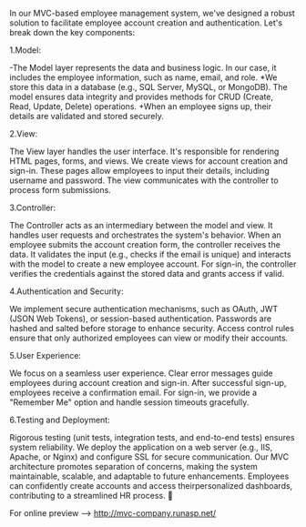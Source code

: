 In our MVC-based employee management system, we've designed a robust solution to facilitate employee account creation and authentication. Let's break down the key components:

1.Model:

  -The Model layer represents the data and business logic. In our case, it includes the employee information, such as name, email, and role.
  *We store this data in a database (e.g., SQL Server, MySQL, or MongoDB). The model ensures data integrity and provides methods for CRUD (Create, Read, Update, Delete) operations.
  +When an employee signs up, their details are validated and stored securely.

2.View:

  The View layer handles the user interface. It's responsible for rendering HTML pages, forms, and views.
  We create views for account creation and sign-in. These pages allow employees to input their details, including username and password.
  The view communicates with the controller to process form submissions.

3.Controller:

  The Controller acts as an intermediary between the model and view. It handles user requests and orchestrates the system's behavior.
  When an employee submits the account creation form, the controller receives the data.
  It validates the input (e.g., checks if the email is unique) and interacts with the model to create a new employee account.
  For sign-in, the controller verifies the credentials against the stored data and grants access if valid.

4.Authentication and Security:

  We implement secure authentication mechanisms, such as OAuth, JWT (JSON Web Tokens), or session-based authentication.
  Passwords are hashed and salted before storage to enhance security.
  Access control rules ensure that only authorized employees can view or modify their accounts.

5.User Experience:

  We focus on a seamless user experience. Clear error messages guide employees during account creation and sign-in.
  After successful sign-up, employees receive a confirmation email.
  For sign-in, we provide a "Remember Me" option and handle session timeouts gracefully.

6.Testing and Deployment:

  Rigorous testing (unit tests, integration tests, and end-to-end tests) ensures system reliability.
  We deploy the application on a web server (e.g., IIS, Apache, or Nginx) and configure SSL for secure communication.
  Our MVC architecture promotes separation of concerns, making the system maintainable, scalable, and adaptable to future enhancements. Employees can confidently create accounts and access theirpersonalized dashboards, contributing to a streamlined HR process. 🚀

For online preview --> http://mvc-company.runasp.net/
